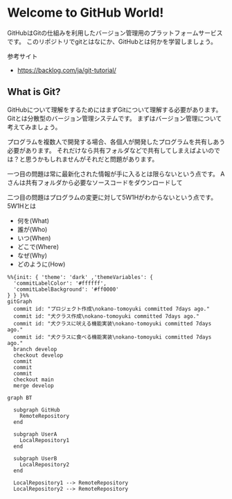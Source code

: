 # Welcome to GitHub World!
GitHubはGitの仕組みを利用したバージョン管理用のプラットフォームサービスです。
このリポジトリでgitとはなにか、GitHubとは何かを学習しましょう。

参考サイト
- https://backlog.com/ja/git-tutorial/

## What is Git?
GitHubについて理解をするためにはまずGitについて理解する必要があります。Gitとは分散型のバージョン管理システムです。
まずはバージョン管理について考えてみましょう。

プログラムを複数人で開発する場合、各個人が開発したプログラムを共有しあう必要があります。
それだけなら共有フォルダなどで共有してしまえばよいのでは？と思うかもしれませんがそれだと問題があります。

一つ目の問題は常に最新化された情報が手に入るとは限らないという点です。
Aさんは共有フォルダから必要なソースコードをダウンロードして

二つ目の問題はプログラムの変更に対して5W1Hがわからないという点です。
5W1Hとは
- 何を(What)
- 誰が(Who)
- いつ(When)
- どこで(Where)
- なぜ(Why)
- どのように(How)

``` mermaid
%%{init: { 'theme': 'dark' ,'themeVariables': {
  'commitLabelColor': '#ffffff',
  'commitLabelBackground': '#ff0000'
} } }%%
gitGraph
  commit id: "プロジェクト作成\nokano-tomoyuki committed 7days ago."
  commit id: "犬クラス作成\nokano-tomoyuki committed 7days ago."
  commit id: "犬クラスに吠える機能実装\nokano-tomoyuki committed 7days ago."
  commit id: "犬クラスに食べる機能実装\nokano-tomoyuki committed 7days ago."
  branch develop
  checkout develop
  commit
  commit
  commit
  checkout main
  merge develop
```

``` mermaid
graph BT

  subgraph GitHub
    RemoteRepository
  end
  
  subgraph UserA 
    LocalRepository1
  end
  
  subgraph UserB
    LocalRepository2
  end
  
  LocalRepository1 --> RemoteRepository
  LocalRepository2 --> RemoteRepository
  
```
